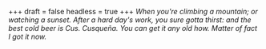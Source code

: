 
+++
draft = false
headless = true
+++
_When you're climbing a mountain; or watching a sunset. After a hard day's work, you sure gotta thirst: and the best cold beer is Cus. Cusqueña. You can get it any old how. Matter of fact I got it now._
